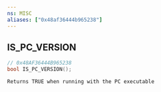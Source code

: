 ```yaml
---
ns: MISC
aliases: ["0x48af36444b965238"]
---
```

## IS_PC_VERSION

```c
// 0x48AF36444B965238
bool IS_PC_VERSION();
```

```
Returns TRUE when running with the PC executable
```
